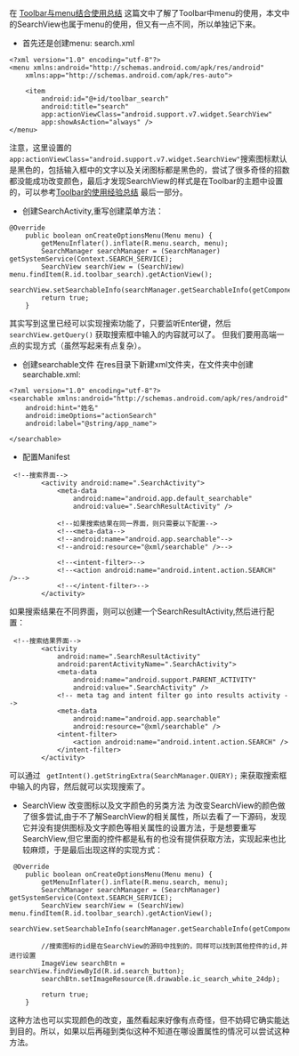 在 [Toolbar与menu结合使用总结](http://www.jianshu.com/p/fcb0a163fffc) 这篇文中了解了Toolbar中menu的使用，本文中的SearchView也属于menu的使用，但又有一点不同，所以单独记下来。

- 首先还是创建menu:
search.xml    
```
<?xml version="1.0" encoding="utf-8"?>
<menu xmlns:android="http://schemas.android.com/apk/res/android"
    xmlns:app="http://schemas.android.com/apk/res-auto">

    <item
        android:id="@+id/toolbar_search"
        android:title="search"
        app:actionViewClass="android.support.v7.widget.SearchView"
        app:showAsAction="always" />
</menu>
```
注意，这里设置的`app:actionViewClass="android.support.v7.widget.SearchView"`搜索图标默认是黑色的，包括输入框中的文字以及关闭图标都是黑色的，尝试了很多奇怪的招数都没能成功改变颜色，最后才发现SearchView的样式是在Toolbar的主题中设置的，可以参考[Toolbar的使用经验总结](http://www.jianshu.com/p/8eb69622885c) 最后一部分。

- 创建SearchActivity,重写创建菜单方法：
```
@Override
    public boolean onCreateOptionsMenu(Menu menu) {
        getMenuInflater().inflate(R.menu.search, menu);
        SearchManager searchManager = (SearchManager) getSystemService(Context.SEARCH_SERVICE);
        SearchView searchView = (SearchView) menu.findItem(R.id.toolbar_search).getActionView();
        searchView.setSearchableInfo(searchManager.getSearchableInfo(getComponentName()));
        return true;
    }
```
其实写到这里已经可以实现搜索功能了，只要监听Enter键，然后`
  searchView.getQuery()` 获取搜索框中输入的内容就可以了。
但我们要用高端一点的实现方式（虽然写起来有点复杂）。
- 创建searchable文件
在res目录下新建xml文件夹，在文件夹中创建searchable.xml:
```
<?xml version="1.0" encoding="utf-8"?>
<searchable xmlns:android="http://schemas.android.com/apk/res/android"
    android:hint="姓名"
    android:imeOptions="actionSearch"
    android:label="@string/app_name">

</searchable>
```
- 配置Manifest
```
 <!--搜索界面-->
        <activity android:name=".SearchActivity">
            <meta-data
                android:name="android.app.default_searchable"
                android:value=".SearchResultActivity" />

            <!--如果搜索结果在同一界面，则只需要以下配置-->
            <!--<meta-data-->
            <!--android:name="android.app.searchable"-->
            <!--android:resource="@xml/searchable" />-->

            <!--<intent-filter>-->
            <!--<action android:name="android.intent.action.SEARCH" />-->
            <!--</intent-filter>-->
        </activity>
```
如果搜索结果在不同界面，则可以创建一个SearchResultActivity,然后进行配置：
```
 <!--搜索结果界面-->
        <activity
            android:name=".SearchResultActivity"
            android:parentActivityName=".SearchActivity">
            <meta-data
                android:name="android.support.PARENT_ACTIVITY"
                android:value=".SearchActivity" />
            <!-- meta tag and intent filter go into results activity -->
            <meta-data
                android:name="android.app.searchable"
                android:resource="@xml/searchable" />
            <intent-filter>
                <action android:name="android.intent.action.SEARCH" />
            </intent-filter>
        </activity>
```
可以通过 ` getIntent().getStringExtra(SearchManager.QUERY);` 来获取搜索框中输入的内容，然后就可以实现搜索了。

- SearchView 改变图标以及文字颜色的另类方法
为改变SearchView的颜色做了很多尝试,由于不了解SearchView的相关属性，所以去看了一下源码，发现它并没有提供图标及文字颜色等相关属性的设置方法，于是想要重写SearchView,但它里面的控件都是私有的也没有提供获取方法，实现起来也比较麻烦，于是最后出现这样的实现方式：
```
 @Override
    public boolean onCreateOptionsMenu(Menu menu) {
        getMenuInflater().inflate(R.menu.search, menu);
        SearchManager searchManager = (SearchManager) getSystemService(Context.SEARCH_SERVICE);
        SearchView searchView = (SearchView) menu.findItem(R.id.toolbar_search).getActionView();
        searchView.setSearchableInfo(searchManager.getSearchableInfo(getComponentName()));

        //搜索图标的id是在SearchView的源码中找到的，同样可以找到其他控件的id,并进行设置
        ImageView searchBtn = searchView.findViewById(R.id.search_button);
        searchBtn.setImageResource(R.drawable.ic_search_white_24dp);

        return true;
    }
```
这种方法也可以实现颜色的改变，虽然看起来好像有点奇怪，但不妨碍它确实能达到目的。所以，如果以后再碰到类似这种不知道在哪设置属性的情况可以尝试这种方法。
